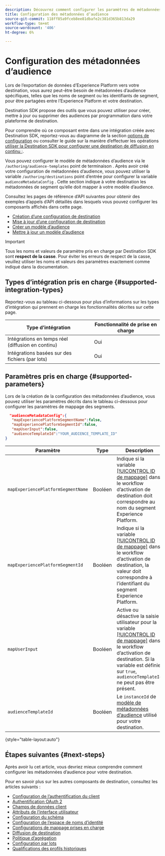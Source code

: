 ```yaml
---
description: Découvrez comment configurer les paramètres de métadonnées d’audience pour les destinations créées avec Destination SDK.
title: Configuration des métadonnées d’audience
source-git-commit: 118ff85a9fceb8ee81dbafe2c381d365b813da29
workflow-type: tm+mt
source-wordcount: '406'
ht-degree: 6%

---
```



# Configuration des métadonnées d’audience

Lors de l’exportation de données d’Experience Platform vers votre destination, vous aurez peut-être besoin de métadonnées d’audience spécifiques, telles que les noms de segment ou les identifiants de segment, pour être partagées entre l’Experience Platform et votre destination.

Destination SDK propose des outils que vous pouvez utiliser pour créer, mettre à jour ou supprimer des audiences par programmation dans votre plateforme de destination.

Pour comprendre où ce composant entre dans une intégration créée avec Destination SDK, reportez-vous au diagramme de la section [options de configuration](../configuration-options.md) ou consulter le guide sur la manière d’effectuer les opérations [utiliser la Destination SDK pour configurer une destination de diffusion en continu ;](../../guides/configure-destination-instructions.md#create-destination-configuration).

Vous pouvez configurer le modèle de métadonnées d’audience via le `/authoring/audience-templates` point de terminaison . Après avoir créé votre configuration de métadonnées d’audience, vous pouvez utiliser la variable `/authoring/destinations` point d’entrée pour configurer la variable `audienceMetadataConfig` . Cette section indique à votre destination les métadonnées de segment qu’elle doit mapper à votre modèle d’audience.

Consultez les pages de référence d’API suivantes pour obtenir des exemples d’appels d’API détaillés dans lesquels vous pouvez configurer les composants affichés dans cette page.

* [Création d’une configuration de destination](../../authoring-api/destination-configuration/create-destination-configuration.md)
* [Mise à jour d’une configuration de destination](../../authoring-api/destination-configuration/update-destination-configuration.md)
* [Créer un modèle d’audience](../../metadata-api/create-audience-template.md)
* [Mettre à jour un modèle d’audience](../../metadata-api/update-audience-template.md)

>[!IMPORTANT]
>
>Tous les noms et valeurs de paramètre pris en charge par Destination SDK sont **respect de la casse**. Pour éviter les erreurs de respect de la casse, veuillez utiliser les noms et valeurs des paramètres exactement comme indiqué dans la documentation.

## Types d’intégration pris en charge {#supported-integration-types}

Reportez-vous au tableau ci-dessous pour plus d’informations sur les types d’intégration qui prennent en charge les fonctionnalités décrites sur cette page.

| Type d’intégration | Fonctionnalité de prise en charge |
|---|---|
| Intégrations en temps réel (diffusion en continu) | Oui |
| Intégrations basées sur des fichiers (par lots) | Oui |

## Paramètres pris en charge {#supported-parameters}

Lors de la création de la configuration des métadonnées d’audience, vous pouvez utiliser les paramètres décrits dans le tableau ci-dessous pour configurer les paramètres de mappage des segments.

```json
  "audienceMetadataConfig":{
   "mapExperiencePlatformSegmentName":false,
   "mapExperiencePlatformSegmentId":false,
   "mapUserInput":false,
   "audienceTemplateId":"YOUR_AUDIENCE_TEMPLATE_ID"
}
```

| Paramètre | Type | Description |
|---------|----------|------|
| `mapExperiencePlatformSegmentName` | Booléen | Indique si la variable [[!UICONTROL ID de mappage]](../../../ui/activate-segment-streaming-destinations.md#scheduling) dans le workflow d’activation de destination doit correspondre au nom du segment Experience Platform. |
| `mapExperiencePlatformSegmentId` | Booléen | Indique si la variable [[!UICONTROL ID de mappage]](../../../ui/activate-segment-streaming-destinations.md#scheduling) dans le workflow d’activation de destination, la valeur doit correspondre à l’identifiant du segment Experience Platform. |
| `mapUserInput` | Booléen | Active ou désactive la saisie utilisateur pour la variable [[!UICONTROL ID de mappage]](../../../ui/activate-segment-streaming-destinations.md#scheduling) dans le workflow d’activation de destination. Si la variable est définie sur `true`, `audienceTemplateId` ne peut pas être présent. |
| `audienceTemplateId` | Booléen | Le `instanceId` de [modèle de métadonnées d’audience](../../metadata-api/create-audience-template.md) utilisé pour votre destination. |

{style="table-layout:auto"}

## Étapes suivantes {#next-steps}

Après avoir lu cet article, vous devriez mieux comprendre comment configurer les métadonnées d’audience pour votre destination.

Pour en savoir plus sur les autres composants de destination, consultez les articles suivants :

* [Configuration de l’authentification du client](customer-authentication.md)
* [Authentification OAuth 2](oauth2-authentication.md)
* [Champs de données client](customer-data-fields.md)
* [Attributs de l’interface utilisateur](ui-attributes.md)
* [Configuration du schéma](schema-configuration.md)
* [Configuration de l’espace de noms d’identité](identity-namespace-configuration.md)
* [Configurations de mappage prises en charge](supported-mapping-configurations.md)
* [Diffusion de destination](destination-delivery.md)
* [Politique d’agrégation](aggregation-policy.md)
* [Configuration par lots](batch-configuration.md)
* [Qualifications des profils historiques](historical-profile-qualifications.md)